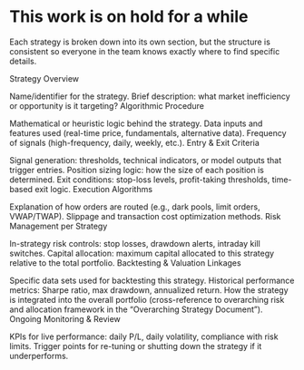 # This work is on hold for a while

Each strategy is broken down into its own section, but the structure is consistent so everyone in the team knows exactly where to find specific details.

Strategy Overview

Name/identifier for the strategy. Brief description: what market inefficiency or opportunity is it targeting? Algorithmic Procedure

Mathematical or heuristic logic behind the strategy. Data inputs and features used (real-time price, fundamentals, alternative data). Frequency of signals (high-frequency, daily, weekly, etc.). Entry & Exit Criteria

Signal generation: thresholds, technical indicators, or model outputs that trigger entries. Position sizing logic: how the size of each position is determined. Exit conditions: stop-loss levels, profit-taking thresholds, time-based exit logic. Execution Algorithms

Explanation of how orders are routed (e.g., dark pools, limit orders, VWAP/TWAP). Slippage and transaction cost optimization methods. Risk Management per Strategy

In-strategy risk controls: stop losses, drawdown alerts, intraday kill switches. Capital allocation: maximum capital allocated to this strategy relative to the total portfolio. Backtesting & Valuation Linkages

Specific data sets used for backtesting this strategy. Historical performance metrics: Sharpe ratio, max drawdown, annualized return. How the strategy is integrated into the overall portfolio (cross-reference to overarching risk and allocation framework in the “Overarching Strategy Document”). Ongoing Monitoring & Review

KPIs for live performance: daily P/L, daily volatility, compliance with risk limits. Trigger points for re-tuning or shutting down the strategy if it underperforms.

